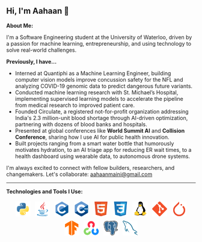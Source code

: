 ## Hi, I'm Aahaan 👋

**About Me:**

I'm a Software Engineering student at the University of Waterloo, driven by a passion for machine learning, entrepreneurship, and using technology to solve real-world challenges.

**Previously, I have...**
* Interned at Quantiphi as a Machine Learning Engineer, building computer vision models improve concussion safety for the NFL and analyzing COVID-19 genomic data to predict dangerous future variants.
* Conducted machine learning research with St. Michael’s Hospital, implementing supervised learning models to accelerate the pipeline from medical research to improved patient care.
* Founded Circulate, a registered not-for-profit organization addressing India's 2.3 million-unit blood shortage through AI-driven optimization, partnering with dozens of blood banks and hospitals.
* Presented at global conferences like **World Summit AI** and **Collision Conference**, sharing how I use AI for public health innovation.
* Built projects ranging from a smart water bottle that humorously motivates hydration, to an AI triage app for reducing ER wait times, to a health dashboard using wearable data, to autonomous drone systems.

I'm always excited to connect with fellow builders, researchers, and changemakers. Let's collaborate: aahaanmaini@gmail.com

---

**Technologies and Tools I Use:**

<p align="center">
<img title="Python" alt="Python" src="https://raw.githubusercontent.com/azselim/azselim/0b9e7d5be3bffdd155f075f62b2ddf7afdba7b1a/assets/python-original.svg" width="40" height="40" style="margin:4px"/>
<img title="Java" alt="Java" src="https://raw.githubusercontent.com/azselim/azselim/0b9e7d5be3bffdd155f075f62b2ddf7afdba7b1a/assets/java-original.svg" width="40" height="40" style="margin:4px"/>
<img title="C" alt="C" src="https://raw.githubusercontent.com/azselim/azselim/0b9e7d5be3bffdd155f075f62b2ddf7afdba7b1a/assets/c-original.svg" width="40" height="40" style="margin:4px"/>
<img title="C++" alt="C++" src="https://raw.githubusercontent.com/devicons/devicon/master/icons/cplusplus/cplusplus-original.svg" width="40" height="40" style="margin:4px"/>
<img title="HTML" alt="HTML" src="https://raw.githubusercontent.com/azselim/azselim/0b9e7d5be3bffdd155f075f62b2ddf7afdba7b1a/assets/html5-original.svg" width="40" height="40" style="margin:4px"/>
<img title="CSS" alt="CSS" src="https://raw.githubusercontent.com/azselim/azselim/0b9e7d5be3bffdd155f075f62b2ddf7afdba7b1a/assets/css3-original.svg" width="40" height="40" style="margin:4px"/>
<img title="Linux" alt="Linux" src="https://raw.githubusercontent.com/azselim/azselim/0b9e7d5be3bffdd155f075f62b2ddf7afdba7b1a/assets/linux-original.svg" width="40" height="40" style="margin:4px"/>
<img title="Git" alt="Git" src="https://raw.githubusercontent.com/azselim/azselim/0b9e7d5be3bffdd155f075f62b2ddf7afdba7b1a/assets/git-original.svg" width="40" height="40" style="margin:4px"/>
<img title="PyTorch" alt="PyTorch" src="https://raw.githubusercontent.com/devicons/devicon/master/icons/pytorch/pytorch-original.svg" width="40" height="40" style="margin:4px"/>
<img title="TensorFlow" alt="TensorFlow" src="https://raw.githubusercontent.com/devicons/devicon/master/icons/tensorflow/tensorflow-original.svg" width="40" height="40" style="margin:4px"/>
<img title="OpenCV" alt="OpenCV" src="https://raw.githubusercontent.com/devicons/devicon/master/icons/opencv/opencv-original.svg" width="40" height="40" style="margin:4px"/>
<img title="PostgreSQL" alt="PostgreSQL" src="https://raw.githubusercontent.com/devicons/devicon/master/icons/postgresql/postgresql-original.svg" width="40" height="40" style="margin:4px"/>
<img title="MySQL" alt="MySQL" src="https://raw.githubusercontent.com/devicons/devicon/master/icons/mysql/mysql-original.svg" width="40" height="40" style="margin:4px"/>
</p
